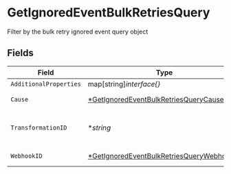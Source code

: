 # GetIgnoredEventBulkRetriesQuery

Filter by the bulk retry ignored event query object


## Fields

| Field                                                                                                            | Type                                                                                                             | Required                                                                                                         | Description                                                                                                      |
| ---------------------------------------------------------------------------------------------------------------- | ---------------------------------------------------------------------------------------------------------------- | ---------------------------------------------------------------------------------------------------------------- | ---------------------------------------------------------------------------------------------------------------- |
| `AdditionalProperties`                                                                                           | map[string]*interface{}*                                                                                         | :heavy_minus_sign:                                                                                               | N/A                                                                                                              |
| `Cause`                                                                                                          | [*GetIgnoredEventBulkRetriesQueryCause](../../models/operations/getignoredeventbulkretriesquerycause.md)         | :heavy_minus_sign:                                                                                               | The cause of the ignored event                                                                                   |
| `TransformationID`                                                                                               | **string*                                                                                                        | :heavy_minus_sign:                                                                                               | The associated transformation ID (only applicable to the cause `TRANSFORMATION_FAILED`)                          |
| `WebhookID`                                                                                                      | [*GetIgnoredEventBulkRetriesQueryWebhookID](../../models/operations/getignoredeventbulkretriesquerywebhookid.md) | :heavy_minus_sign:                                                                                               | Connection ID of the ignored event                                                                               |